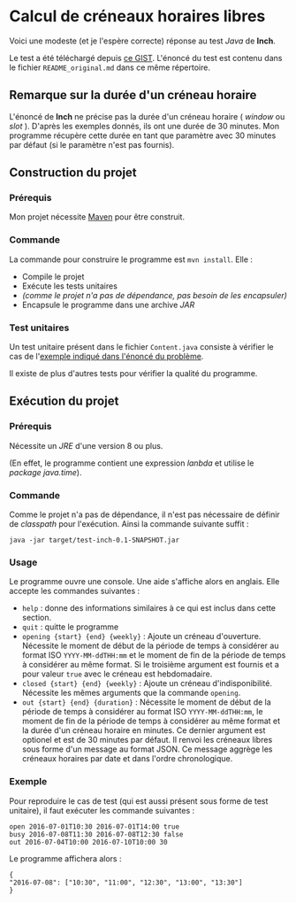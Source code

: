 # Calcul de créneaux horaires libres

Voici une modeste (et je l'espère correcte) réponse au test *Java* de **Inch**.

Le test a été téléchargé depuis [ce GIST](https://gist.github.com/Uelb/1ad5ac1fea71351c83d4be6c3d86f072).
L'énoncé du test est contenu dans le fichier `README_original.md` dans ce même répertoire.

## Remarque sur la durée d'un créneau horaire

L'énoncé de **Inch** ne précise pas la durée d'un créneau horaire ( *window* ou *slot* ). D'après les exemples donnés, ils ont une durée de 30 minutes. Mon programme récupère cette durée en tant que paramètre avec 30 minutes par défaut (si le paramètre n'est pas fournis).

## Construction du projet

### Prérequis

Mon projet nécessite [Maven](maven.apache.org) pour être construit.

### Commande

La commande pour construire le programme est `mvn install`. Elle :

- Compile le projet
- Exécute les tests unitaires
- _(comme le projet n'a pas de dépendance, pas besoin de les encapsuler)_
- Encapsule le programme dans une archive *JAR*

### Test unitaires

Un test unitaire présent dans le fichier `Content.java` consiste à vérifier le cas de l'[exemple indiqué dans l'énoncé du problème](https://gist.github.com/Uelb/1ad5ac1fea71351c83d4be6c3d86f072#file-content-java).

Il existe de plus d'autres tests pour vérifier la qualité du programme.

## Exécution du projet
 
### Prérequis

Nécessite un *JRE* d'une version 8 ou plus.

(En effet, le programme contient une expression _lanbda_ et utilise le _package java.time_).

### Commande

Comme le projet n'a pas de dépendance, il n'est pas nécessaire de définir de *classpath* pour l'exécution. Ainsi la commande suivante suffit :

```
java -jar target/test-inch-0.1-SNAPSHOT.jar
```

### Usage

Le programme ouvre une console. Une aide s'affiche alors en anglais. Elle accepte les commandes suivantes :

- `help` : donne des informations similaires à ce qui est inclus dans cette section.
- `quit` : quitte le programme
- `opening {start} {end} {weekly}` : Ajoute un créneau d'ouverture. Nécessite le moment de début de la période de temps à considérer au format ISO `YYYY-MM-ddTHH:mm` et le moment de fin de la période de temps à considérer au même format. Si le troisième argument est fournis et a pour valeur `true` avec le créneau est hebdomadaire.
- `closed {start} {end} {weekly}` : Ajoute un créneau d'indisponibilité. Nécessite les mêmes arguments que la commande `opening`.
- `out {start} {end} {duration}` : Nécessite le moment de début de la période de temps à considérer au format ISO `YYYY-MM-ddTHH:mm`, le moment de fin de la période de temps à considérer au même format et la durée d'un créneau horaire en minutes. Ce dernier argument est optionel et est de 30 minutes par défaut. Il renvoi les créneaux libres sous forme d'un message au format JSON. Ce message aggrège les créneaux horaires par date et dans l'ordre chronologique.

### Exemple

Pour reproduire le cas de test (qui est aussi présent sous forme de test unitaire), il faut exécuter les commande suivantes :
```
open 2016-07-01T10:30 2016-07-01T14:00 true
busy 2016-07-08T11:30 2016-07-08T12:30 false
out 2016-07-04T10:00 2016-07-10T10:00 30
```
Le programme affichera alors :
```
{
"2016-07-08": ["10:30", "11:00", "12:30", "13:00", "13:30"]
}
```


